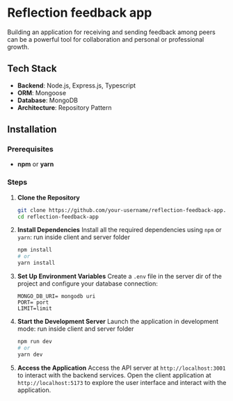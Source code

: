 # Reflection feedback app

Building an application for receiving and sending feedback among peers can be a powerful tool for collaboration and personal or professional growth.

## Tech Stack

- **Backend**: Node.js, Express.js, Typescript
- **ORM**: Mongoose
- **Database**: MongoDB
- **Architecture**: Repository Pattern


## Installation

### Prerequisites

- **npm** or **yarn**

### Steps

1. **Clone the Repository**
   ```bash
   git clone https://github.com/your-username/reflection-feedback-app.git
   cd reflection-feedback-app
   ```

2. **Install Dependencies**
   Install all the required dependencies using `npm` or `yarn`:
   run inside client and server folder
   ```bash
   npm install
   # or
   yarn install
   ```

3. **Set Up Environment Variables**
   Create a `.env` file in the server dir of the project and configure your database connection:
   ```env
   MONGO_DB_URI= mongodb uri
   PORT= port
   LIMIT=limit
   ```

4. **Start the Development Server**
   Launch the application in development mode:
   run inside client and server folder
   ```bash
   npm run dev
   # or
   yarn dev
   ```

5. **Access the Application**
   Access the API server at `http://localhost:3001` to interact with the backend services.
   Open the client application at `http://localhost:5173` to explore the user interface and interact with the application.
